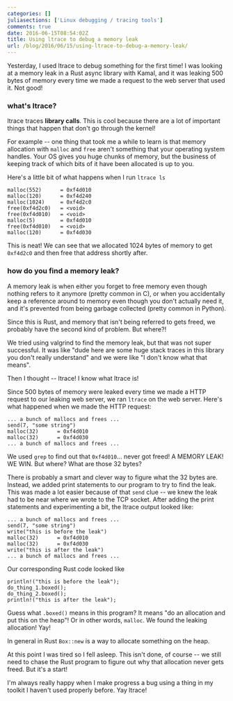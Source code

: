 ```yaml
---
categories: []
juliasections: ['Linux debugging / tracing tools']
comments: true
date: 2016-06-15T08:54:02Z
title: Using ltrace to debug a memory leak
url: /blog/2016/06/15/using-ltrace-to-debug-a-memory-leak/
---
```


Yesterday, I used ltrace to debug something for the first time! I was looking at a memory leak in a Rust async library with Kamal, and it was leaking 500 bytes of memory every time we made a request to the web server that used it. Not good!

### what's ltrace?

ltrace traces **library calls**. This is cool because there are a lot of important things that happen that don't go through the kernel!

For example -- one thing that took me a while to learn is that memory allocation with `malloc` and `free` aren't something that your operating system handles. Your OS gives you huge chunks of memory, but the business of keeping track of which bits of it have been allocated is up to you.

Here's a little bit of what happens when I run `ltrace ls`

```
malloc(552)      = 0xf4d010
malloc(120)      = 0xf4d240
malloc(1024)     = 0xf4d2c0
free(0xf4d2c0)   = <void>
free(0xf4d010)   = <void>
malloc(5)        = 0xf4d010
free(0xf4d010)   = <void>
malloc(120)      = 0xf4d030
```

This is neat! We can see that we allocated 1024 bytes of memory to get `0xf4d2c0` and then free that address shortly after.

### how do you find a memory leak?

A memory leak is when either you forget to free memory even though nothing refers to it anymore (pretty common in C), or when you accidentally keep a reference around to memory even though you don't actually need it, and it's prevented from being garbage collected (pretty common in Python).

Since this is Rust, and memory that isn't being referred to gets freed, we probably have the second kind of problem. But where?!

We tried using valgrind to find the memory leak, but that was not super successful. It was like "dude here are some huge stack traces in this library you don't really understand" and we were like "I don't know what that means".

Then I thought -- ltrace! I know what ltrace is! 

Since 500 bytes of memory were leaked every time we made a HTTP request to our leaking web server, we ran `ltrace` on the web server. Here's what happened when we made the HTTP request:

```
... a bunch of mallocs and frees ...
send(7, "some string")
malloc(32)      = 0xf4d010
malloc(32)      = 0xf4d030
... a bunch of mallocs and frees ...
```

We used `grep` to find out that `0xf4d010`... never got freed! A MEMORY LEAK! WE WIN. But where? What are those 32 bytes?

There is probably a smart and clever way to figure what the 32 bytes are. Instead, we added print statements to our program to try to find the leak. This was made a lot easier because of that `send` clue -- we knew the leak had to be near where we wrote to the TCP socket. After adding the print statements and experimenting a bit, the ltrace output looked like:


```
... a bunch of mallocs and frees ...
send(7, "some string")
write("this is before the leak")
malloc(32)      = 0xf4d010
malloc(32)      = 0xf4d030
write("this is after the leak")
... a bunch of mallocs and frees ...
```

Our corresponding Rust code looked like 

```
println!("this is before the leak");
do_thing_1.boxed();
do_thing_2.boxed();
println!("this is after the leak");
```

Guess what `.boxed()` means in this program? It means "do an allocation and put this on the heap"! Or in other words, `malloc`. We found the leaking allocation! Yay!

In general in Rust `Box::new` is a way to allocate something on the heap.

At this point I was tired so I fell asleep. This isn't done, of course -- we still need to chase the Rust program to figure out why that allocation never gets freed. But it's a start!

I'm always really happy when I make progress a bug using a thing in my toolkit I haven't used properly before. Yay ltrace!